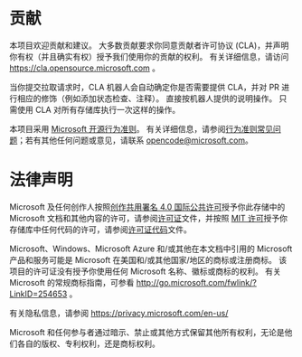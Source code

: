 
# <a name="contributing"></a>贡献

本项目欢迎贡献和建议。  大多数贡献要求你同意贡献者许可协议 (CLA)，并声明你有权（并且确实有权）授予我们使用你的贡献的权利。 有关详细信息，请访问 https://cla.opensource.microsoft.com 。

当你提交拉取请求时，CLA 机器人会自动确定你是否需要提供 CLA，并对 PR 进行相应的修饰（例如添加状态检查、注释）。 直接按机器人提供的说明操作。 只需使用 CLA 对所有存储库执行一次这样的操作。

本项目采用 [Microsoft 开源行为准则](https://opensource.microsoft.com/codeofconduct/)。
有关详细信息，请参阅[行为准则常见问题](https://opensource.microsoft.com/codeofconduct/faq/)；若有其他任何问题或意见，请联系 [opencode@microsoft.com](mailto:opencode@microsoft.com)。

# <a name="legal-notices"></a>法律声明

Microsoft 及任何创作人按照[创作共用署名 4.0 国际公共许可](https://creativecommons.org/licenses/by/4.0/legalcode)授予你此存储中的 Microsoft 文档和其他内容的许可，请参阅[许可证](LICENSE)文件，并按照 [MIT 许可](https://opensource.org/licenses/MIT)授予你存储库中任何代码的许可，请参阅[许可证代码](LICENSE-CODE)文件。

Microsoft、Windows、Microsoft Azure 和/或其他在本文档中引用的 Microsoft 产品和服务可能是 Microsoft 在美国和/或其他国家/地区的商标或注册商标。
该项目的许可证没有授予你使用任何 Microsoft 名称、徽标或商标的权利。
有关 Microsoft 的常规商标指南，可参看 http://go.microsoft.com/fwlink/?LinkID=254653 。

有关隐私信息，请参阅 https://privacy.microsoft.com/en-us/

Microsoft 和任何参与者通过暗示、禁止或其他方式保留其他所有权利，无论是他们各自的版权、专利权利，还是商标权利。
